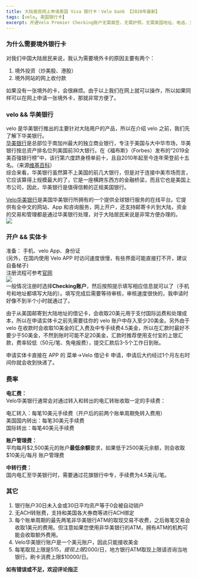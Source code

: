 ```yaml
---
title: 大陆居民网上申请美国 Visa 银行卡：Velo bank 【2020年最新】
tags: [velo, 美国银行卡]
excerpt: 开通Velo Premier Checking账户无需面签，无需护照，无需美国地址、电话，无开户费，无最低资金要求，免费办理。
---
```


### 为什么需要境外银行卡
对我们中国大陆居民来说，我认为需要境外卡的原因主要有两个： 
1. 境外投资（炒美股、港股）
2. 境外网站的网上收付款

如果没有一张境外的卡，会很麻烦。由于以上我们在网上就可以操作，所以如果同样可以在网上申请一张境外卡，那就非常方便了。

### velo && 华美银行
velo 是华美银行推出的主要针对大陆用户的产品，所以在介绍 velo 之前，我们先了解下华美银行。  
[华美银行](https://www.eastwestbank.com.cn/)是总部位于南加州最大的独立商业银行，专注于美国与大中华市场，华美银行按总资产排名位列美国前30大银行。在《福布斯》（Forbes）发布的“2019全美百强银行榜”中，该行第六度跻身榜单前十，且自2010年起至今连年荣登前十五名。（来源[维基百科](https://zh.wikipedia.org/wiki/%E5%8D%8E%E7%BE%8E%E9%93%B6%E8%A1%8C)）  
综合来看，华美银行虽然算不上美国的前几大银行，但是对于连接中美市场而言，它应该算得上规模最大的了，它是一座横跨东西方的金融桥梁，而且它也是美国上市公司，因此，华美银行是值得信赖的正规美国银行。

[Velo华美银行](https://www.velobank.com/cn.html)是美国华美银行所拥有的一个提供全球银行服务的在线平台。它提供有全中文的网站、App 和咨询服务，网上开户，还支持邮寄卡片到大陆，资金的交易和管理都是通过华美银行处理，对于大陆居民来说是非常方便办理的。  
![]({{site.url}}/downloads/velo/velo-info.png)  

### 开户 && 实体卡
准备： 手机、velo App、身份证  
(另外，在国内使用 Velo APP 时访问速度很慢，有些界面可能直接打不开，建议自备梯子)  
注册流程可参考[官网](https://www.velobank.com/cn.html)  
![]({{site.url}}/downloads/velo/apply.png)  
一般情况注册时选择**Checking账户**，然后按照提示填写相应信息就可以了（手机号和地址都填写大陆的）。填写完成后需要等待审核，审核速度很快的，我申请时好像不到半个小时就通过了。  

由于从美国邮寄到大陆地址的借记卡，会收取20美元用于支付国际运费和处理成本，所以在申请实体卡之前先需要往你的 velo 账户中存入至少20美金。另外由于 velo 在收款时会收取10美金的汇入费及中专手续费4.5美金，所以在汇款时最好不要少于50美金，不然到账时可能不足20美金，汇款时推荐使用支付宝的上银汇款，费率较低（50元/笔、免电报费），提交汇款后3-5个工作日到账。  

申请实体卡直接在 APP 的 菜单->Velo 借记卡 申请，申请后大约经过1个月左右时间你就会收到快递了。

### 费率

**电汇费：**  
Velo华美银行通常会对通过转入和转出的电汇转账收取一定的手续费：

电汇转入：每笔10美元手续费（开户后的前两个账单周期免转入费用）  
美国国内转出：每笔30美元手续费  
国际转出：每笔40美元手续费  

**账户管理费：**  
平均每月$2,500美元的账户**最低余额**要求，如果低于2500美元余额，则会收取 $10美元/每月 账户管理费

**中转行费：**  
国内电汇至华美银行时，需要通过花旗银行中专，手续费为4.5美元/笔。  


### 其它
1. 银行账户30日未入金或30日平均资产等于0会被自动销户
2. 无ACH转账费，支持和美国各大券商等进行ACH绑定
3. 每个账单周期的最先两笔非华美银行ATM的取现交易不收费，之后毎笔交易会收取1美元的费用。但注意如果您使用非华美银行的ATM，拥有ATM的机构可能会收取额外费用。
4. Velo华美银行账户是一个美元账户，因此只能接收美金
5. 每笔取现上限是$515，提现上限$2000/日，地方银行ATM取现上限请咨询当地银行。刷卡消费上限$10000/日。


**如有错误或不足，欢迎评论指正**







